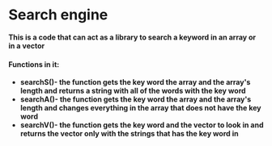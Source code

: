 <h1><b>Search engine<b></h1>
  
  
This is a code that can act as a library to search a keyword in an array or in a vector

<h4>Functions in it:</h4>
<ul>
  <li>searchS()- the function gets the key word the array and the array's length and returns a string with all of the words with the key word</li>
  <li>searchA()- the function gets the key word the array and the array's length and changes everything in the array that does not have the key word</li>
  <li>searchV()- the function gets the key word and the vector to look in and returns the vector only with the strings that has the key word in</li>
</ul>
